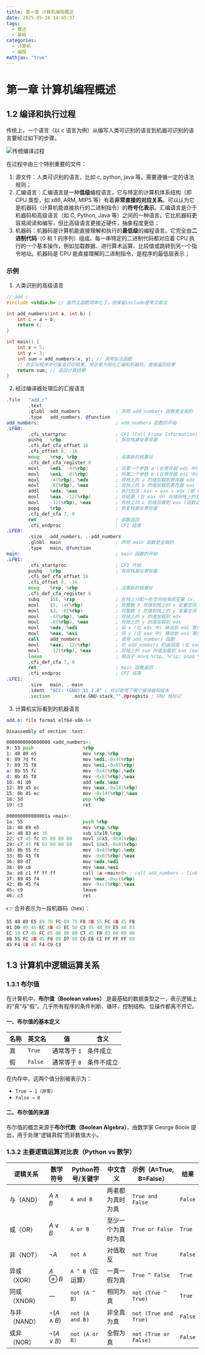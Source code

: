 ```yaml
---
title: 第一章 计算机编程概述
date: 2025-05-18 14:45:37
tags:
  - 概述
  - 基础
categories:
  - 计算机
  - 编程
mathjax: "true"
---
```

# 第一章 计算机编程概述

## 1.2 编译和执行过程

传统上，一个语言（以 c 语言为例）从编写人类可识别的语言到机器可识别的语言要经过如下的步骤。

![传统编译过程](20250505144822.png)

在过程中由三个特别重要的文件：

1. 源文件：人类可识别的语言，比如 c, python, java 等，需要遵循一定的语法规则；
2. 汇编语言：汇编语言是一种**低级**编程语言，它与特定的计算机体系结构（即 CPU 类型，如 x86, ARM, MIPS 等）有着**非常直接的对应关系**。可以认为它是机器码（计算机能直接执行的二进制指令）的**符号化表示**。汇编语言是介于机器码和高级语言（如 C, Python, Java 等）之间的一种语言。它比机器码更容易阅读和编写，但比高级语言更接近硬件，抽象程度更低；
3. 机器码：机器码是计算机能直接理解和执行的**最低级**的编程语言。它完全由**二进制代码**（0 和 1 的序列）组成。每一串特定的二进制代码都对应着 CPU 执行的一个基本操作，例如加载数据、进行算术运算、比较值或跳转到另一个指令地址。机器码是 CPU 能直接理解的二进制指令，是程序的最低层表示；

### 示例

1. 人类识别的高级语言
``` c
// add.c
#include <stdio.h> // 虽然主函数简单化了，但保留include是常见做法

int add_numbers(int a, int b) {
    int c = a + b;
    return c;
}

int main() {
    int x = 5;
    int y = 3;
    int sum = add_numbers(x, y); // 调用加法函数
    // 在实际程序中可能会打印结果，但这里为简化汇编和机器码，直接返回结果
    return sum; // 返回计算结果
}
```

2. 经过编译器处理后的汇报语言
``` asm
.file   "add.c"
        .text
        .globl  add_numbers             ; 声明 add_numbers 函数是全局的
        .type   add_numbers, @function
add_numbers:                            ; add_numbers 函数的开始
.LFB0:
        .cfi_startproc                  ; CFI (Call Frame Information) 开始
        pushq   %rbp                    ; 保存栈基址寄存器
        .cfi_def_cfa_offset 16
        .cfi_offset 6, -16
        movq    %rsp, %rbp              ; 设置新的栈基址
        .cfi_def_cfa_register 6
        movl    %edi, -4(%rbp)          ; 将第一个参数 a (在寄存器 edi 中) 存储到栈上的变量空间
        movl    %esi, -8(%rbp)          ; 将第二个参数 b (在寄存器 esi 中) 存储到栈上的变量空间
        movl    -4(%rbp), %edx          ; 将栈上的 a 的值加载到寄存器 edx
        movl    -8(%rbp), %eax          ; 将栈上的 b 的值加载到寄存器 eax
        addl    %edx, %eax              ; 执行加法：eax = eax + edx (即 eax = b + a)
        movl    %eax, -12(%rbp)         ; 将结果 (在 eax 中) 存储到栈上的变量 c 空间
        movl    -12(%rbp), %eax         ; 将栈上的 c 的值加载到 eax (函数返回值通常放在 eax/rax)
        popq    %rbp                    ; 恢复栈基址寄存器
        .cfi_def_cfa 7, 8
        ret                             ; 函数返回
        .cfi_endproc                    ; CFI 结束
.LFE0:
        .size   add_numbers, .-add_numbers
        .globl  main                    ; 声明 main 函数是全局的
        .type   main, @function
main:                                   ; main 函数的开始
.LFB1:
        .cfi_startproc                  ; CFI 开始
        pushq   %rbp                    ; 保存栈基址寄存器
        .cfi_def_cfa_offset 16
        .cfi_offset 6, -16
        movq    %rsp, %rbp              ; 设置新的栈基址
        .cfi_def_cfa_register 6
        subq    $16, %rsp               ; 在栈上分配一些空间给局部变量 (x, y, sum)
        movl    $5, -4(%rbp)            ; 将整数 5 存储到栈上的 x 变量空间
        movl    $3, -8(%rbp)            ; 将整数 3 存储到栈上的 y 变量空间
        movl    -4(%rbp), %edx          ; 将栈上的 x 的值加载到 edx
        movl    -8(%rbp), %eax          ; 将栈上的 y 的值加载到 eax
        movl    %edx, %edi              ; 将 x (在 edx 中) 移动到 edi 寄存器 (用于传递第一个参数)
        movl    %eax, %esi              ; 将 y (在 eax 中) 移动到 esi 寄存器 (用于传递第二个参数)
        call    add_numbers             ; 调用 add_numbers 函数
        movl    %eax, -12(%rbp)         ; 将 add_numbers 的返回值 (在 eax 中) 存储到栈上的 sum 变量空间
        movl    -12(%rbp), %eax         ; 将栈上的 sum 的值加载到 eax (main 函数的返回值)
        leave                           ; 相当于 movq %rbp, %rsp; popq %rbp
        .cfi_def_cfa 7, 8
        ret                             ; main 函数返回
        .cfi_endproc                    ; CFI 结束
.LFE1:
        .size   main, .-main
        .ident  "GCC: (GNU) 11.2.0" ; 标识使用了哪个编译器和版本
        .section        .note.GNU-stack,"",@progbits ; GNU 栈标记
```

3. 计算机实际看到的机器语言
``` asm
add.o: file format elf64-x86-64

Disassembly of section .text: 

0000000000000000 <add_numbers>:
0: 55 push                  %rbp
1: 48 89 e5                 mov %rsp,%rbp
4: 89 7d fc                 mov %edi,-0x4(%rbp)
7: 89 75 f8                 mov %esi,-0x8(%rbp)
a: 8b 55 fc                 mov -0x4(%rbp),%edx
d: 8b 45 f8                 mov -0x8(%rbp),%eax
10: 01 d0                   add %edx,%eax
12: 89 45 ec                mov %eax,-0x14(%rbp)
15: 8b 45 ec                mov -0x14(%rbp),%eax
18: 5d                      pop %rbp
19: c3                      ret

000000000000001a <main>:
1a: 55                      push %rbp
1b: 48 89 e5                mov %rsp,%rbp
1e: 48 83 ec 10             sub $0x10,%rsp
22: c7 45 fc 05 00 00 00    movl $0x5,-0x4(%rbp)
29: c7 45 f8 03 00 00 00    movl $0x3,-0x8(%rbp)
30: 8b 55 fc                mov -0x4(%rbp),%edx
33: 8b 45 f8                mov -0x8(%rbp),%eax
36: 89 d7                   mov %edx,%edi
38: 89 c6                   mov %eax,%esi
3a: e8 c1 ff ff ff          call 1a <main+0> ; call add_numbers - link time resolved address
3f: 89 45 f4                mov %eax,-0xc(%rbp)
42: 8b 45 f4                mov -0xc(%rbp),%eax
45: c9                      leave
46: c3                      ret
```

👉 合并表示为一段机器码（hex）：

``` asm
55 48 89 E5 89 7D FC 89 75 F8 8B 55 FC 8B 45 F8  
01 D0 89 45 EC 8B 45 EC 5D C3 55 48 89 E5 48 83  
EC 10 C7 45 FC 05 00 00 00 C7 45 F8 03 00 00 00  
8B 55 FC 8B 45 F8 89 D7 89 C6 E8 C1 FF FF FF 89  
45 F4 8B 45 F4 C9 C3
```

## 1.3 计算机中逻辑运算关系

### 1.3.1 布尔值

在计算机中，**布尔值（Boolean values）** 是最基础的数据类型之一，表示逻辑上的“真”与“假”。几乎所有程序的条件判断、循环、控制结构、位操作都离不开它。

#### 一、布尔值的基本定义

|名称|英文名|值|含义|
|---|---|---|---|
|真|`True`|通常等于 `1`|条件成立|
|假|`False`|通常等于 `0`|条件不成立|

在内存中，这两个值分别被表示为：

- `True → 1（非零）` 
- `False → 0`

#### 二、布尔值的来源

布尔值的概念来源于**布尔代数（Boolean Algebra）**，由数学家 George Boole 提出，用于处理“逻辑真假”而非数值大小。

### 1.3.2 主要逻辑运算对比表（Python vs 数学）

| 逻辑关系     | 数学符号                | Python符号/关键字    | 中文含义      | 示例（A=True, B=False）   | 结果      |
| -------- | ------------------- | --------------- | --------- | --------------------- | ------- |
| 与（AND）   | $A \land B$         | `A and B`       | 两者都为真时为真  | `True and False`      | `False` |
| 或（OR）    | $A \lor B$          | `A or B`        | 至少一个为真时为真 | `True or False`       | `True`  |
| 非（NOT）   | $\lnot A$           | `not A`         | 对值取反      | `not True`            | `False` |
| 异或（XOR）  | $A \oplus B$        | `A ^ B`（位运算）    | 一真一假为真    | `True ^ False`        | `True`  |
| 同或（XNOR） | —                   | `not (A ^ B)`   | 相同为真      | `not (True ^ True)`   | `True`  |
| 与非（NAND） | $\lnot (A \land B)$ | `not (A and B)` | 非全真为真     | `not (True and True)` | `False` |
| 或非（NOR）  | $\lnot (A \lor B)$  | `not (A or B)`  | 全假为真      | `not (True or False)` | `False` |